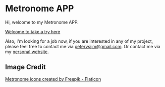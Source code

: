 # Metronome APP

Hi, welcome to my Metronome APP.

[Welcome to take a try here](https://stupefied-knuth-9beb12.netlify.app/)

Also, I'm looking for a job now, if you are interested in any of my project, please feel free to contact me via [petervsjim@gmail.com](petervsjim@gmail.com). Or contact me via my [personal website](https://peterkan.info).

## Image Credit

<a href="https://www.flaticon.com/free-icons/metronome" title="metronome icons">Metronome icons created by Freepik - Flaticon</a>